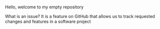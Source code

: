 Hello, welcome to my empty repository

What is an issue?
It is a feature on GitHub that allows us to track requested changes and features in a software project 